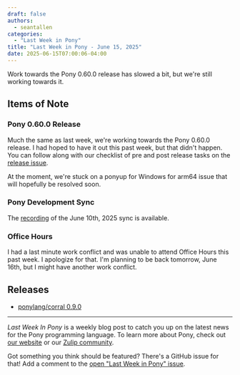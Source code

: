 ```yaml
---
draft: false
authors:
  - seantallen
categories:
  - "Last Week in Pony"
title: "Last Week in Pony - June 15, 2025"
date: 2025-06-15T07:00:06-04:00
---
```


Work towards the Pony 0.60.0 release has slowed a bit, but we're still working towards it.

<!-- more -->

## Items of Note

### Pony 0.60.0 Release

Much the same as last week, we're working towards the Pony 0.60.0 release. I had hoped to have it out this past week, but that didn't happen. You can follow along with our checklist of pre and post release tasks on the [release issue](https://github.com/ponylang/ponyc/issues/4690).

At the moment, we're stuck on a ponyup for Windows for arm64 issue that will hopefully be resolved soon.

### Pony Development Sync

The [recording](https://vimeo.com/1092294360) of the June 10th, 2025 sync is available.

### Office Hours

I had a last minute work conflict and was unable to attend Office Hours this past week. I apologize for that. I'm planning to be back tomorrow, June 16th, but I might have another work conflict.

## Releases

- [ponylang/corral 0.9.0](https://github.com/ponylang/corral/releases/tag/0.9.0)

---

_Last Week In Pony_ is a weekly blog post to catch you up on the latest news for the Pony programming language. To learn more about Pony, check out [our website](https://ponylang.io) or our [Zulip community](https://ponylang.zulipchat.com).

Got something you think should be featured? There's a GitHub issue for that! Add a comment to the [open "Last Week in Pony" issue](https://github.com/ponylang/ponylang.github.io/issues?q=is%3Aissue+is%3Aopen+label%3Alast-week-in-pony).
